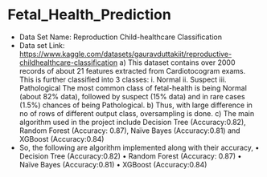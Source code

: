 # Fetal_Health_Prediction
[](https://img.shields.io/badge/version-2.3-blue)
* Data Set Name: Reproduction Child-healthcare Classification
*	Data set Link: https://www.kaggle.com/datasets/gauravduttakiit/reproductive-childhealthcare-classification
a)	This dataset contains over 2000 records of about 21 features extracted from Cardiotocogram exams. This is further classified into 3 classes:
i.	Normal
ii.	Suspect
iii.	Pathological
The most common class of fetal-health is being Normal (about 82% data), followed by suspect (15% data) and in rare cases (1.5%) chances of being Pathological.
b)	Thus, with large difference in no of rows of different output class, oversampling is done.
c)	The main algorithm used in the project include Decision Tree (Accuracy:0.82), Random Forest (Accuracy: 0.87), Naïve Bayes (Accuracy:0.81) and XGBoost (Accuracy:0.84)
* So, the following are algorithm implemented along with their accuracy, 
•	Decision Tree (Accuracy:0.82)
•	Random Forest (Accuracy: 0.87)
•	 Naïve Bayes (Accuracy:0.81) 
•	 XGBoost (Accuracy:0.84)

